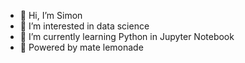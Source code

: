 - 👋 Hi, I’m Simon
- 👀 I’m interested in data science
- 🌱 I’m currently learning Python in Jupyter Notebook
- 🥤 Powered by mate lemonade

<!---
sim-bath/sim-bath is a ✨ special ✨ repository because its `README.md` (this file) appears on your GitHub profile.
You can click the Preview link to take a look at your changes.
--->

